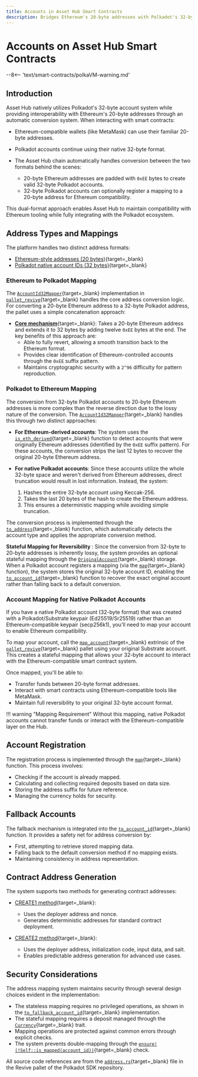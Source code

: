 ```yaml
---
title: Accounts in Asset Hub Smart Contracts
description: Bridges Ethereum's 20-byte addresses with Polkadot's 32-byte accounts, enabling seamless interaction while maintaining compatibility with Ethereum tooling.
---
```


# Accounts on Asset Hub Smart Contracts

--8<-- 'text/smart-contracts/polkaVM-warning.md'

## Introduction

Asset Hub natively utilizes Polkadot's 32-byte account system while providing interoperability with Ethereum's 20-byte addresses through an automatic conversion system. When interacting with smart contracts:

- Ethereum-compatible wallets (like MetaMask) can use their familiar 20-byte addresses.
- Polkadot accounts continue using their native 32-byte format.
- The Asset Hub chain automatically handles conversion between the two formats behind the scenes:

    - 20-byte Ethereum addresses are padded with `0xEE` bytes to create valid 32-byte Polkadot accounts.
    - 32-byte Polkadot accounts can optionally register a mapping to a 20-byte address for Ethereum compatibility.

This dual-format approach enables Asset Hub to maintain compatibility with Ethereum tooling while fully integrating with the Polkadot ecosystem.

## Address Types and Mappings

The platform handles two distinct address formats:

- [Ethereum-style addresses (20 bytes)](https://ethereum.org/en/developers/docs/accounts/#account-creation){target=\_blank}
- [Polkadot native account IDs (32 bytes)](/polkadot-protocol/parachain-basics/accounts/){target=\_blank}

### Ethereum to Polkadot Mapping

The [`AccountId32Mapper`](https://paritytech.github.io/polkadot-sdk/master/pallet_revive/struct.AccountId32Mapper.html){target=\_blank} implementation in [`pallet_revive`](https://paritytech.github.io/polkadot-sdk/master/pallet_revive/index.html){target=\_blank} handles the core address conversion logic. For converting a 20-byte Ethereum address to a 32-byte Polkadot address, the pallet uses a simple concatenation approach:

- [**Core mechanism**](https://paritytech.github.io/polkadot-sdk/master/pallet_revive/trait.AddressMapper.html#tymethod.to_fallback_account_id){target=\_blank}: Takes a 20-byte Ethereum address and extends it to 32 bytes by adding twelve `0xEE` bytes at the end. The key benefits of this approach are:
    - Able to fully revert, allowing a smooth transition back to the Ethereum format.
    - Provides clear identification of Ethereum-controlled accounts through the `0xEE` suffix pattern.
    - Maintains cryptographic security with a `2^96` difficulty for pattern reproduction.

### Polkadot to Ethereum Mapping

The conversion from 32-byte Polkadot accounts to 20-byte Ethereum addresses is more complex than the reverse direction due to the lossy nature of the conversion. The [`AccountId32Mapper`](https://paritytech.github.io/polkadot-sdk/master/pallet_revive/struct.AccountId32Mapper.html){target=\_blank} handles this through two distinct approaches:

- **For Ethereum-derived accounts**: The system uses the [`is_eth_derived`](https://paritytech.github.io/polkadot-sdk/master/pallet_revive/fn.is_eth_derived.html){target=\_blank} function to detect accounts that were originally Ethereum addresses (identified by the `0xEE` suffix pattern). For these accounts, the conversion strips the last 12 bytes to recover the original 20-byte Ethereum address.

- **For native Polkadot accounts**: Since these accounts utilize the whole 32-byte space and weren't derived from Ethereum addresses, direct truncation would result in lost information. Instead, the system:

    1. Hashes the entire 32-byte account using Keccak-256.
    2. Takes the last 20 bytes of the hash to create the Ethereum address.
    3. This ensures a deterministic mapping while avoiding simple truncation.

The conversion process is implemented through the [`to_address`](https://paritytech.github.io/polkadot-sdk/master/pallet_revive/trait.AddressMapper.html#tymethod.to_address){target=\_blank} function, which automatically detects the account type and applies the appropriate conversion method.

**Stateful Mapping for Reversibility** : Since the conversion from 32-byte to 20-byte addresses is inherently lossy, the system provides an optional stateful mapping through the [`OriginalAccount`](https://paritytech.github.io/polkadot-sdk/master/pallet_revive/pallet/storage_types/struct.OriginalAccount.html){target=\_blank} storage. When a Polkadot account registers a mapping (via the [`map`](https://paritytech.github.io/polkadot-sdk/master/pallet_revive/trait.AddressMapper.html#tymethod.map){target=\_blank} function), the system stores the original 32-byte account ID, enabling the [`to_account_id`](https://paritytech.github.io/polkadot-sdk/master/pallet_revive/trait.AddressMapper.html#tymethod.to_account_id){target=\_blank} function to recover the exact original account rather than falling back to a default conversion.


### Account Mapping for Native Polkadot Accounts

If you have a native Polkadot account (32-byte format) that was created with a Polkadot/Substrate keypair (Ed25519/Sr25519) rather than an Ethereum-compatible keypair (secp256k1), you'll need to map your account to enable Ethereum compatibility.

To map your account, call the [`map_account`](https://paritytech.github.io/polkadot-sdk/master/pallet_revive/pallet/dispatchables/fn.map_account.html){target=\_blank} extrinsic of the [`pallet_revive`](https://paritytech.github.io/polkadot-sdk/master/pallet_revive/index.html){target=\_blank} pallet using your original Substrate account. This creates a stateful mapping that allows your 32-byte account to interact with the Ethereum-compatible smart contract system.

Once mapped, you'll be able to:

- Transfer funds between 20-byte format addresses.
- Interact with smart contracts using Ethereum-compatible tools like MetaMask.
- Maintain full reversibility to your original 32-byte account format.

!!! warning "Mapping Requirement"
    Without this mapping, native Polkadot accounts cannot transfer funds or interact with the Ethereum-compatible layer on the Hub.

## Account Registration

The registration process is implemented through the [`map`](https://paritytech.github.io/polkadot-sdk/master/pallet_revive/trait.AddressMapper.html#tymethod.map){target=\_blank} function. This process involves:

- Checking if the account is already mapped.
- Calculating and collecting required deposits based on data size.
- Storing the address suffix for future reference.
- Managing the currency holds for security.

## Fallback Accounts

The fallback mechanism is integrated into the [`to_account_id`](https://paritytech.github.io/polkadot-sdk/master/pallet_revive/trait.AddressMapper.html#tymethod.to_account_id){target=\_blank} function. It provides a safety net for address conversion by:

- First, attempting to retrieve stored mapping data.
- Falling back to the default conversion method if no mapping exists.
- Maintaining consistency in address representation.

## Contract Address Generation

The system supports two methods for generating contract addresses:

- [CREATE1 method](https://paritytech.github.io/polkadot-sdk/master/pallet_revive/fn.create1.html){target=\_blank}:

    - Uses the deployer address and nonce.
    - Generates deterministic addresses for standard contract deployment.

- [CREATE2 method](https://paritytech.github.io/polkadot-sdk/master/pallet_revive/fn.create2.html){target=\_blank}:

    - Uses the deployer address, initialization code, input data, and salt.
    - Enables predictable address generation for advanced use cases.

## Security Considerations

The address mapping system maintains security through several design choices evident in the implementation:

- The stateless mapping requires no privileged operations, as shown in the [`to_fallback_account_id`](https://paritytech.github.io/polkadot-sdk/master/pallet_revive/trait.AddressMapper.html#tymethod.to_fallback_account_id){target=\_blank} implementation.
- The stateful mapping requires a deposit managed through the [`Currency`](https://paritytech.github.io/polkadot-sdk/master/pallet_revive/pallet/trait.Config.html#associatedtype.Currency){target=\_blank} trait.
- Mapping operations are protected against common errors through explicit checks.
- The system prevents double-mapping through the [`ensure!(!Self::is_mapped(account_id))`](https://github.com/paritytech/polkadot-sdk/blob/stable2412/substrate/frame/revive/src/address.rs#L125){target=\_blank} check.

All source code references are from the [`address.rs`](https://github.com/paritytech/polkadot-sdk/blob/stable2412/substrate/frame/revive/src/address.rs){target=\_blank} file in the Revive pallet of the Polkadot SDK repository.